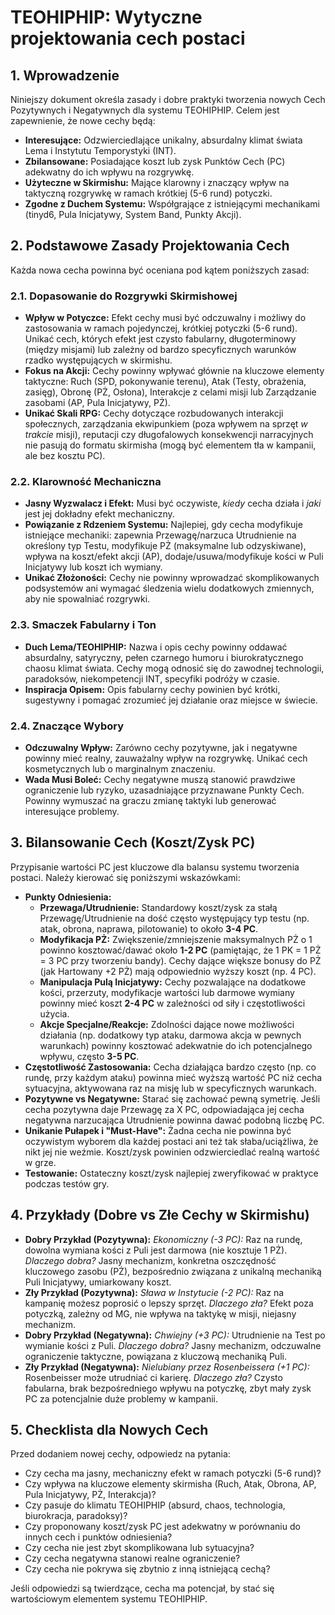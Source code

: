 # TEOHIPHIP: Wytyczne projektowania cech postaci

## 1. Wprowadzenie

Niniejszy dokument określa zasady i dobre praktyki tworzenia nowych Cech Pozytywnych i Negatywnych dla systemu TEOHIPHIP. Celem jest zapewnienie, że nowe cechy będą:

* **Interesujące:** Odzwierciedlające unikalny, absurdalny klimat świata Lema i Instytutu Temporystyki (INT).
* **Zbilansowane:** Posiadające koszt lub zysk Punktów Cech (PC) adekwatny do ich wpływu na rozgrywkę.
* **Użyteczne w Skirmishu:** Mające klarowny i znaczący wpływ na taktyczną rozgrywkę w ramach krótkiej (5-6 rund) potyczki.
* **Zgodne z Duchem Systemu:** Współgrające z istniejącymi mechanikami (tinyd6, Pula Inicjatywy, System Band, Punkty Akcji).

## 2. Podstawowe Zasady Projektowania Cech

Każda nowa cecha powinna być oceniana pod kątem poniższych zasad:

### 2.1. Dopasowanie do Rozgrywki Skirmishowej

* **Wpływ w Potyczce:** Efekt cechy musi być odczuwalny i możliwy do zastosowania w ramach pojedynczej, krótkiej potyczki (5-6 rund). Unikać cech, których efekt jest czysto fabularny, długoterminowy (między misjami) lub zależny od bardzo specyficznych warunków rzadko występujących w skirmishu.
* **Fokus na Akcji:** Cechy powinny wpływać głównie na kluczowe elementy taktyczne: Ruch (SPD, pokonywanie terenu), Atak (Testy, obrażenia, zasięg), Obronę (PŻ, Osłona), Interakcje z celami misji lub Zarządzanie zasobami (AP, Pula Inicjatywy, PŻ).
* **Unikać Skali RPG:** Cechy dotyczące rozbudowanych interakcji społecznych, zarządzania ekwipunkiem (poza wpływem na sprzęt *w trakcie* misji), reputacji czy długofalowych konsekwencji narracyjnych nie pasują do formatu skirmisha (mogą być elementem tła w kampanii, ale bez kosztu PC).

### 2.2. Klarowność Mechaniczna

* **Jasny Wyzwalacz i Efekt:** Musi być oczywiste, *kiedy* cecha działa i *jaki* jest jej dokładny efekt mechaniczny.
* **Powiązanie z Rdzeniem Systemu:** Najlepiej, gdy cecha modyfikuje istniejące mechaniki: zapewnia Przewagę/narzuca Utrudnienie na określony typ Testu, modyfikuje PŻ (maksymalne lub odzyskiwane), wpływa na koszt/efekt akcji (AP), dodaje/usuwa/modyfikuje kości w Puli Inicjatywy lub koszt ich wymiany.
* **Unikać Złożoności:** Cechy nie powinny wprowadzać skomplikowanych podsystemów ani wymagać śledzenia wielu dodatkowych zmiennych, aby nie spowalniać rozgrywki.

### 2.3. Smaczek Fabularny i Ton

* **Duch Lema/TEOHIPHIP:** Nazwa i opis cechy powinny oddawać absurdalny, satyryczny, pełen czarnego humoru i biurokratycznego chaosu klimat świata. Cechy mogą odnosić się do zawodnej technologii, paradoksów, niekompetencji INT, specyfiki podróży w czasie.
* **Inspiracja Opisem:** Opis fabularny cechy powinien być krótki, sugestywny i pomagać zrozumieć jej działanie oraz miejsce w świecie.

### 2.4. Znaczące Wybory

* **Odczuwalny Wpływ:** Zarówno cechy pozytywne, jak i negatywne powinny mieć realny, zauważalny wpływ na rozgrywkę. Unikać cech kosmetycznych lub o marginalnym znaczeniu.
* **Wada Musi Boleć:** Cechy negatywne muszą stanowić prawdziwe ograniczenie lub ryzyko, uzasadniające przyznawane Punkty Cech. Powinny wymuszać na graczu zmianę taktyki lub generować interesujące problemy.

## 3. Bilansowanie Cech (Koszt/Zysk PC)

Przypisanie wartości PC jest kluczowe dla balansu systemu tworzenia postaci. Należy kierować się poniższymi wskazówkami:

* **Punkty Odniesienia:**
    * **Przewaga/Utrudnienie:** Standardowy koszt/zysk za stałą Przewagę/Utrudnienie na dość często występujący typ testu (np. atak, obrona, naprawa, pilotowanie) to około **3-4 PC**.
    * **Modyfikacja PŻ:** Zwiększenie/zmniejszenie maksymalnych PŻ o 1 powinno kosztować/dawać około **1-2 PC** (pamiętając, że 1 PK = 1 PŻ = 3 PC przy tworzeniu bandy). Cechy dające większe bonusy do PŻ (jak Hartowany +2 PŻ) mają odpowiednio wyższy koszt (np. 4 PC).
    * **Manipulacja Pulą Inicjatywy:** Cechy pozwalające na dodatkowe kości, przerzuty, modyfikacje wartości lub darmowe wymiany powinny mieć koszt **2-4 PC** w zależności od siły i częstotliwości użycia.
    * **Akcje Specjalne/Reakcje:** Zdolności dające nowe możliwości działania (np. dodatkowy typ ataku, darmowa akcja w pewnych warunkach) powinny kosztować adekwatnie do ich potencjalnego wpływu, często **3-5 PC**.
* **Częstotliwość Zastosowania:** Cecha działająca bardzo często (np. co rundę, przy każdym ataku) powinna mieć wyższą wartość PC niż cecha sytuacyjna, aktywowana raz na misję lub w specyficznych warunkach.
* **Pozytywne vs Negatywne:** Starać się zachować pewną symetrię. Jeśli cecha pozytywna daje Przewagę za X PC, odpowiadająca jej cecha negatywna narzucająca Utrudnienie powinna dawać podobną liczbę PC.
* **Unikanie Pułapek i "Must-Have":** Żadna cecha nie powinna być oczywistym wyborem dla każdej postaci ani też tak słaba/uciążliwa, że nikt jej nie weźmie. Koszt/zysk powinien odzwierciedlać realną wartość w grze.
* **Testowanie:** Ostateczny koszt/zysk najlepiej zweryfikować w praktyce podczas testów gry.

## 4. Przykłady (Dobre vs Złe Cechy w Skirmishu)

* **Dobry Przykład (Pozytywna):** *Ekonomiczny (-3 PC):* Raz na rundę, dowolna wymiana kości z Puli jest darmowa (nie kosztuje 1 PŻ). *Dlaczego dobra?* Jasny mechanizm, konkretna oszczędność kluczowego zasobu (PŻ), bezpośrednio związana z unikalną mechaniką Puli Inicjatywy, umiarkowany koszt.
* **Zły Przykład (Pozytywna):** *Sława w Instytucie (-2 PC):* Raz na kampanię możesz poprosić o lepszy sprzęt. *Dlaczego zła?* Efekt poza potyczką, zależny od MG, nie wpływa na taktykę w misji, niejasny mechanizm.
* **Dobry Przykład (Negatywna):** *Chwiejny (+3 PC):* Utrudnienie na Test po wymianie kości z Puli. *Dlaczego dobra?* Jasny mechanizm, odczuwalne ograniczenie taktyczne, powiązana z kluczową mechaniką Puli.
* **Zły Przykład (Negatywna):** *Nielubiany przez Rosenbeissera (+1 PC):* Rosenbeisser może utrudniać ci karierę. *Dlaczego zła?* Czysto fabularna, brak bezpośredniego wpływu na potyczkę, zbyt mały zysk PC za potencjalnie duże problemy w kampanii.

## 5. Checklista dla Nowych Cech

Przed dodaniem nowej cechy, odpowiedz na pytania:

* Czy cecha ma jasny, mechaniczny efekt w ramach potyczki (5-6 rund)?
* Czy wpływa na kluczowe elementy skirmisha (Ruch, Atak, Obrona, AP, Pula Inicjatywy, PŻ, Interakcja)?
* Czy pasuje do klimatu TEOHIPHIP (absurd, chaos, technologia, biurokracja, paradoksy)?
* Czy proponowany koszt/zysk PC jest adekwatny w porównaniu do innych cech i punktów odniesienia?
* Czy cecha nie jest zbyt skomplikowana lub sytuacyjna?
* Czy cecha negatywna stanowi realne ograniczenie?
* Czy cecha nie pokrywa się zbytnio z inną istniejącą cechą?

Jeśli odpowiedzi są twierdzące, cecha ma potencjał, by stać się wartościowym elementem systemu TEOHIPHIP.
